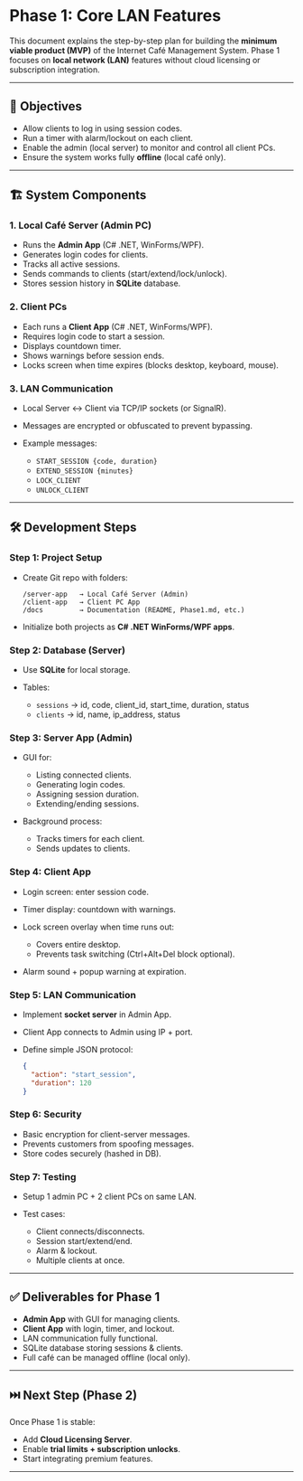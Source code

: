 # Phase 1: Core LAN Features

This document explains the step-by-step plan for building the **minimum viable product (MVP)** of the Internet Café Management System.
Phase 1 focuses on **local network (LAN)** features without cloud licensing or subscription integration.

---

## 🎯 Objectives

* Allow clients to log in using session codes.
* Run a timer with alarm/lockout on each client.
* Enable the admin (local server) to monitor and control all client PCs.
* Ensure the system works fully **offline** (local café only).

---

## 🏗️ System Components

### **1. Local Café Server (Admin PC)**

* Runs the **Admin App** (C# .NET, WinForms/WPF).
* Generates login codes for clients.
* Tracks all active sessions.
* Sends commands to clients (start/extend/lock/unlock).
* Stores session history in **SQLite** database.

### **2. Client PCs**

* Each runs a **Client App** (C# .NET, WinForms/WPF).
* Requires login code to start a session.
* Displays countdown timer.
* Shows warnings before session ends.
* Locks screen when time expires (blocks desktop, keyboard, mouse).

### **3. LAN Communication**

* Local Server ↔ Client via TCP/IP sockets (or SignalR).
* Messages are encrypted or obfuscated to prevent bypassing.
* Example messages:

  * `START_SESSION {code, duration}`
  * `EXTEND_SESSION {minutes}`
  * `LOCK_CLIENT`
  * `UNLOCK_CLIENT`

---

## 🛠️ Development Steps

### Step 1: Project Setup

* Create Git repo with folders:

  ```
  /server-app   → Local Café Server (Admin)
  /client-app   → Client PC App
  /docs         → Documentation (README, Phase1.md, etc.)
  ```
* Initialize both projects as **C# .NET WinForms/WPF apps**.

### Step 2: Database (Server)

* Use **SQLite** for local storage.
* Tables:

  * `sessions` → id, code, client\_id, start\_time, duration, status
  * `clients` → id, name, ip\_address, status

### Step 3: Server App (Admin)

* GUI for:

  * Listing connected clients.
  * Generating login codes.
  * Assigning session duration.
  * Extending/ending sessions.
* Background process:

  * Tracks timers for each client.
  * Sends updates to clients.

### Step 4: Client App

* Login screen: enter session code.
* Timer display: countdown with warnings.
* Lock screen overlay when time runs out:

  * Covers entire desktop.
  * Prevents task switching (Ctrl+Alt+Del block optional).
* Alarm sound + popup warning at expiration.

### Step 5: LAN Communication

* Implement **socket server** in Admin App.
* Client App connects to Admin using IP + port.
* Define simple JSON protocol:

  ```json
  {
    "action": "start_session",
    "duration": 120
  }
  ```

### Step 6: Security

* Basic encryption for client-server messages.
* Prevents customers from spoofing messages.
* Store codes securely (hashed in DB).

### Step 7: Testing

* Setup 1 admin PC + 2 client PCs on same LAN.
* Test cases:

  * Client connects/disconnects.
  * Session start/extend/end.
  * Alarm & lockout.
  * Multiple clients at once.

---

## ✅ Deliverables for Phase 1

* **Admin App** with GUI for managing clients.
* **Client App** with login, timer, and lockout.
* LAN communication fully functional.
* SQLite database storing sessions & clients.
* Full café can be managed offline (local only).

---

## ⏭️ Next Step (Phase 2)

Once Phase 1 is stable:

* Add **Cloud Licensing Server**.
* Enable **trial limits + subscription unlocks**.
* Start integrating premium features.

---
